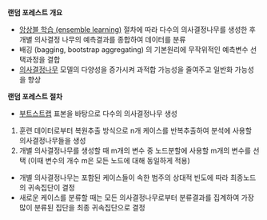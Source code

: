 ****랜덤 포레스트 개요****

- [앙상블 학습 (ensemble learning)](https://github.com/krrrr-b/ensemble-learning) 절차에 따라 다수의 의사결정나무를 생성한 후 개별 의사결정 나무의 예측결과를 종합하여 데이터를 분류
- 배깅 (bagging, bootstrap aggregating) 의 기본원리에 무작위적인 예측변수 선택과정을 결합
- [의사결정나무](https://github.com/krrrr-b/decision-tree) 모델의 다양성을 증가시켜 과적합 가능성을 줄여주고 일반화 가능성을 향상

****랜덤 포레스트 절차****

- [부트스트랩](https://github.com/krrrr-b/bootstrap/blob/main/README.md) 표본을 바탕으로 다수의 의사결정나무 생성
1. 훈련 데이터로부터 복원추출 방식으로 n개 케이스를 반복추출하여 분석에 사용할 의사결정나무들을 생성
2. 개별 의사결정나무를 생성할 때 m개의 변수 중 노드분할에 사용할 m개의 변수를 선택 (이때 변수의 개수 m은 모든 노드에 대해 동일하게 적용)
- 개별 의사결정나무는 포함된 케이스들이 속한 범주의 상대적 빈도에 따라 최종노드의 귀속집단이 결정
- 새로운 케이스를 분류할 때는 모든 의사결정나무로부터 분류결과를 집계하여 가장 많이 분류된 집단을 최종 귀속집단으로 결정
